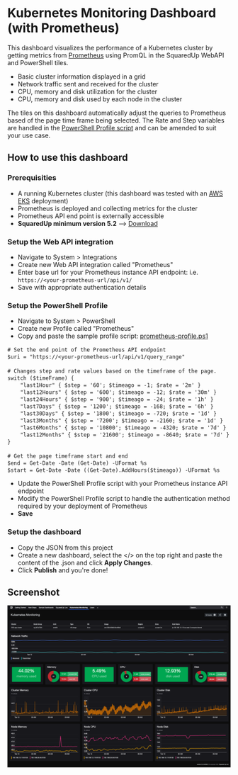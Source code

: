 # Kubernetes Monitoring Dashboard (with Prometheus)

This dashboard visualizes the performance of a Kubernetes cluster by getting metrics from [Prometheus](https://prometheus.io/) using PromQL in the SquaredUp WebAPI and PowerShell tiles. 

- Basic cluster information displayed in a grid
- Network traffic sent and received for the cluster
- CPU, memory and disk utilization for the cluster
- CPU, memory and disk used by each node in the cluster

The tiles on this dashboard automatically adjust the queries to Prometheus based of the page time frame being selected. The Rate and Step variables are handled in the [PowerShell Profile script](https://github.com/squaredup/samples/blob/master/dashboards/kubernetes-monitoring/prometheus-profile.ps1) and can be amended to suit your use case.

## How to use this dashboard

### Prerequisities
* A running Kubernetes cluster (this dashboard was tested with an [AWS EKS](https://aws.amazon.com/eks) deployment)
* Prometheus is deployed and collecting metrics for the cluster
* Prometheus API end point is externally accessible
* **SquaredUp minimum version 5.2** --> [Download](https://download.squaredup.com/)

### Setup the Web API integration
- Navigate to System > Integrations
- Create new Web API integration called "Prometheus"
- Enter base url for your Prometheus instance API endpoint: i.e. `https://<your-prometheus-url/api/v1/`
- Save with appropriate authentication details

### Setup the PowerShell Profile
- Navigate to System > PowerShell
- Create new Profile called "Prometheus"
- Copy and paste the sample profile script: [prometheus-profile.ps1](https://github.com/squaredup/samples/blob/master/dashboards/kubernetes-monitoring/prometheus-profile.ps1) 

```
# Set the end point of the Prometheus API endpoint
$uri = "https://<your-prometheus-url/api/v1/query_range"

# Changes step and rate values based on the timeframe of the page.
switch ($timeFrame) {
    "last1Hour" { $step = '60'; $timeago = -1; $rate = '2m' }
    "last12Hours" { $step = '600'; $timeago = -12; $rate = '30m' }
    "last24Hours" { $step = '900'; $timeago = -24; $rate = '1h' }
    "last7Days" { $step = '1200'; $timeago = -168; $rate = '6h' }
    "last30Days" { $step = '1800'; $timeago = -720; $rate = '1d' }
    "last3Months" { $step = '7200'; $timeago = -2160; $rate = '1d' }
    "last6Months" { $step = '10800'; $timeago = -4320; $rate = '7d' }
    "last12Months" { $step = '21600'; $timeago = -8640; $rate = '7d' }
}

# Get the page timeframe start and end
$end = Get-Date -Date (Get-Date) -UFormat %s
$start = Get-Date -Date ((Get-Date).AddHours($timeago)) -UFormat %s
```

- Update the PowerShell Profile script with your Prometheus instance API endpoint
- Modify the PowerShell Profile script to handle the authentication method required by your deployment of Prometheus
- **Save**

### Setup the dashboard
- Copy the JSON from this project
- Create a new dashboard, select the </> on the top right and paste the content of the .json and click **Apply Changes**.
- Click **Publish** and you're done!

## Screenshot
![Kubernetes Monitoring](images/Kubernetes%20Monitoring.png)
